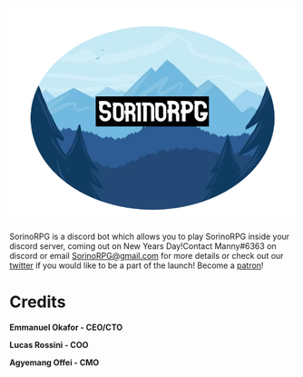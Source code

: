 ![Image](https://raw.githubusercontent.com/SorinoRPG/SorinoRPG/main/SornioLogo.png)

SorinoRPG is a discord bot which allows you to play SorinoRPG inside your discord server, coming out on New Years Day!Contact Manny#6363 on discord or email SorinoRPG@gmail.com for more details or check out our [twitter](https://twitter.com/RpgSorino) if you would like to be a part of the launch! Become a [patron](https://www.patreon.com/sorinorpg)! 


# Credits

  **Emmanuel Okafor - CEO/CTO**
  
  **Lucas Rossini - COO**
 
  **Agyemang Offei - CMO**
 
 
